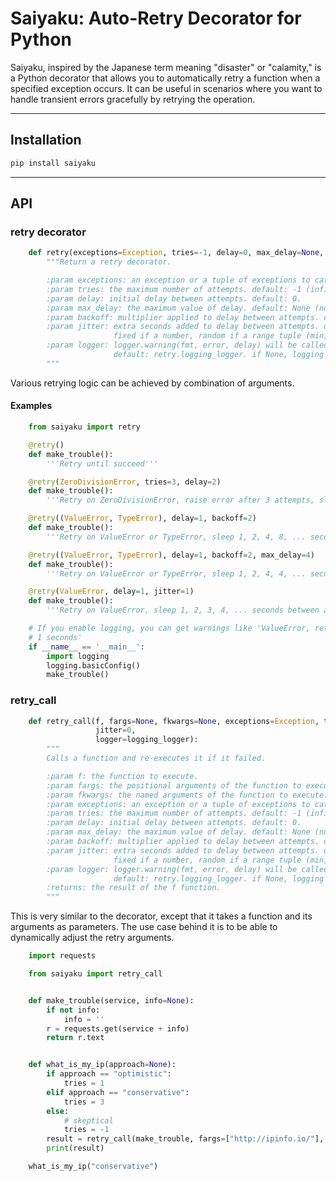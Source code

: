 # Saiyaku: Auto-Retry Decorator for Python

Saiyaku, inspired by the Japanese term meaning "disaster" or "calamity," is a Python decorator that allows you to automatically retry a function when a specified exception occurs. It can be useful in scenarios where you want to handle transient errors gracefully by retrying the operation.

---

## Installation

```bash
pip install saiyaku
```

---

## API

### retry decorator

```python
    def retry(exceptions=Exception, tries=-1, delay=0, max_delay=None, backoff=1, jitter=0, logger=logging_logger):
        """Return a retry decorator.

        :param exceptions: an exception or a tuple of exceptions to catch. default: Exception.
        :param tries: the maximum number of attempts. default: -1 (infinite).
        :param delay: initial delay between attempts. default: 0.
        :param max_delay: the maximum value of delay. default: None (no limit).
        :param backoff: multiplier applied to delay between attempts. default: 1 (no backoff).
        :param jitter: extra seconds added to delay between attempts. default: 0.
                       fixed if a number, random if a range tuple (min, max)
        :param logger: logger.warning(fmt, error, delay) will be called on failed attempts.
                       default: retry.logging_logger. if None, logging is disabled.
        """
```

Various retrying logic can be achieved by combination of arguments.

#### Examples

```python
    from saiyaku import retry
```

```python
    @retry()
    def make_trouble():
        '''Retry until succeed'''
```

```python
    @retry(ZeroDivisionError, tries=3, delay=2)
    def make_trouble():
        '''Retry on ZeroDivisionError, raise error after 3 attempts, sleep 2 seconds between attempts.'''
```

```python
    @retry((ValueError, TypeError), delay=1, backoff=2)
    def make_trouble():
        '''Retry on ValueError or TypeError, sleep 1, 2, 4, 8, ... seconds between attempts.'''
```

```python
    @retry((ValueError, TypeError), delay=1, backoff=2, max_delay=4)
    def make_trouble():
        '''Retry on ValueError or TypeError, sleep 1, 2, 4, 4, ... seconds between attempts.'''
```

```python
    @retry(ValueError, delay=1, jitter=1)
    def make_trouble():
        '''Retry on ValueError, sleep 1, 2, 3, 4, ... seconds between attempts.'''
```

```python
    # If you enable logging, you can get warnings like 'ValueError, retrying in
    # 1 seconds'
    if __name__ == '__main__':
        import logging
        logging.basicConfig()
        make_trouble()
```

### retry_call

```python
    def retry_call(f, fargs=None, fkwargs=None, exceptions=Exception, tries=-1, delay=0, max_delay=None, backoff=1,
                   jitter=0,
                   logger=logging_logger):
        """
        Calls a function and re-executes it if it failed.

        :param f: the function to execute.
        :param fargs: the positional arguments of the function to execute.
        :param fkwargs: the named arguments of the function to execute.
        :param exceptions: an exception or a tuple of exceptions to catch. default: Exception.
        :param tries: the maximum number of attempts. default: -1 (infinite).
        :param delay: initial delay between attempts. default: 0.
        :param max_delay: the maximum value of delay. default: None (no limit).
        :param backoff: multiplier applied to delay between attempts. default: 1 (no backoff).
        :param jitter: extra seconds added to delay between attempts. default: 0.
                       fixed if a number, random if a range tuple (min, max)
        :param logger: logger.warning(fmt, error, delay) will be called on failed attempts.
                       default: retry.logging_logger. if None, logging is disabled.
        :returns: the result of the f function.
        """
```

This is very similar to the decorator, except that it takes a function and its arguments as parameters. The use case behind it is to be able to dynamically adjust the retry arguments.

```python
    import requests

    from saiyaku import retry_call


    def make_trouble(service, info=None):
        if not info:
            info = ''
        r = requests.get(service + info)
        return r.text


    def what_is_my_ip(approach=None):
        if approach == "optimistic":
            tries = 1
        elif approach == "conservative":
            tries = 3
        else:
            # skeptical
            tries = -1
        result = retry_call(make_trouble, fargs=["http://ipinfo.io/"], fkwargs={"info": "ip"}, tries=tries)
        print(result)

    what_is_my_ip("conservative")
```
